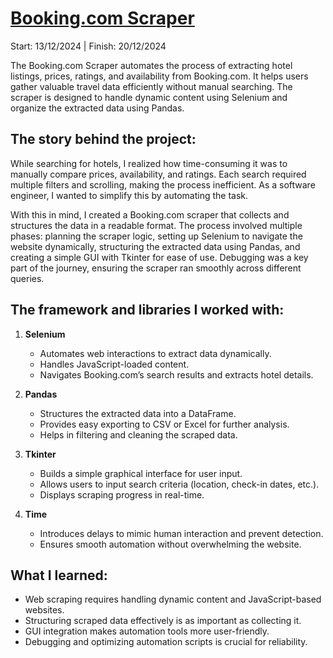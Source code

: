 # [Booking.com Scraper](https://github.com/MrAnon89/Booking.com-Scraper)
Start: 13/12/2024  |  Finish: 20/12/2024

The Booking.com Scraper automates the process of extracting hotel listings, prices, ratings, and availability from Booking.com. It helps users gather valuable travel data efficiently without manual searching. The scraper is designed to handle dynamic content using Selenium and organize the extracted data using Pandas.

## The story behind the project:
While searching for hotels, I realized how time-consuming it was to manually compare prices, availability, and ratings. Each search required multiple filters and scrolling, making the process inefficient. As a software engineer, I wanted to simplify this by automating the task.

With this in mind, I created a Booking.com scraper that collects and structures the data in a readable format. The process involved multiple phases: planning the scraper logic, setting up Selenium to navigate the website dynamically, structuring the extracted data using Pandas, and creating a simple GUI with Tkinter for ease of use. Debugging was a key part of the journey, ensuring the scraper ran smoothly across different queries.

## The framework and libraries I worked with:
1. **Selenium**
   - Automates web interactions to extract data dynamically.
   - Handles JavaScript-loaded content.
   - Navigates Booking.com’s search results and extracts hotel details.
   
2. **Pandas**
   - Structures the extracted data into a DataFrame.
   - Provides easy exporting to CSV or Excel for further analysis.
   - Helps in filtering and cleaning the scraped data.

3. **Tkinter**
   - Builds a simple graphical interface for user input.
   - Allows users to input search criteria (location, check-in dates, etc.).
   - Displays scraping progress in real-time.

4. **Time**
   - Introduces delays to mimic human interaction and prevent detection.
   - Ensures smooth automation without overwhelming the website.

## What I learned:
- Web scraping requires handling dynamic content and JavaScript-based websites.
- Structuring scraped data effectively is as important as collecting it.
- GUI integration makes automation tools more user-friendly.
- Debugging and optimizing automation scripts is crucial for reliability.

